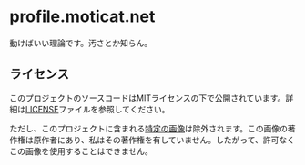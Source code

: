 # profile.moticat.net

動けばいい理論です。汚さとか知らん。

## ライセンス

このプロジェクトのソースコードはMITライセンスの下で公開されています。詳細は[LICENSE](LICENSE)ファイルを参照してください。

ただし、このプロジェクトに含まれる[特定の画像](/assets/images/icon.webp)は除外されます。この画像の著作権は原作者にあり、私はその著作権を有していません。したがって、許可なくこの画像を使用することはできません。
